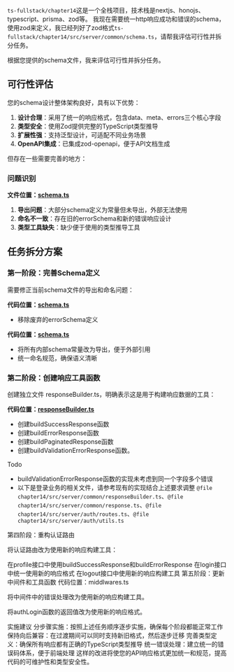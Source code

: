 `ts-fullstack/chapter14`这是一个全栈项目，技术栈是nextjs、honojs、typescript、prisma、zod等。
我现在需要统一http响应成功和错误的schema，使用zod来定义，我已经列好了zod格式`ts-fullstack/chapter14/src/server/common/schema.ts`，请帮我评估可行性并拆分任务。


根据您提供的schema文件，我来评估可行性并拆分任务。

## 可行性评估

您的schema设计整体架构良好，具有以下优势：

1. **设计合理**：采用了统一的响应格式，包含data、meta、errors三个核心字段
2. **类型安全**：使用Zod提供完整的TypeScript类型推导
3. **扩展性强**：支持泛型设计，可适配不同业务场景
4. **OpenAPI集成**：已集成zod-openapi，便于API文档生成

但存在一些需要完善的地方：

### 问题识别

**文件位置：[schema.ts](chapter14/src/server/common/schema.ts)**

1. **导出问题**：大部分schema定义为常量但未导出，外部无法使用
2. **命名不一致**：存在旧的errorSchema和新的错误响应设计
3. **类型工具缺失**：缺少便于使用的类型推导工具

## 任务拆分方案

### 第一阶段：完善Schema定义

需要修正当前schema文件的导出和命名问题：

**代码位置：[schema.ts](chapter14/src/server/common/schema.ts#L6-L12)**
- 移除废弃的errorSchema定义

**代码位置：[schema.ts](chapter14/src/server/common/schema.ts#L14-L90)**
- 将所有内部schema常量改为导出，便于外部引用
- 统一命名规范，确保语义清晰

### 第二阶段：创建响应工具函数

创建独立文件 responseBuilder.ts，明确表示这是用于构建响应数据的工具：

**代码位置：[responseBuilder.ts](chapter14/src/server/common/responseBuilder.ts)**
- 创建buildSuccessResponse函数
- 创建buildErrorResponse函数
- 创建buildPaginatedResponse函数
- 创建buildValidationErrorResponse函数。

Todo 
- buildValidationErrorResponse函数的实现未考虑到同一个字段多个错误
- 以下是登录业务的相关文件，请参考现有的实现结合上述要求调整
`@file chapter14/src/server/common/responseBuilder.ts`、`@file chapter14/src/server/common/response.ts`、`@file chapter14/src/server/auth/routes.ts`、`@file chapter14/src/server/auth/utils.ts`

第四阶段：重构认证路由

将认证路由改为使用新的响应构建工具：

在profile接口中使用buildSuccessResponse和buildErrorResponse
在login接口中统一使用新的响应格式
在logout接口中使用新的响应构建工具
第五阶段：更新中间件和工具函数
代码位置：middlwares.ts

将中间件中的错误处理改为使用新的响应构建工具。

将authLogin函数的返回值改为使用新的响应格式。

实施建议
分步骤实施：按照上述任务顺序逐步实施，确保每个阶段都能正常工作
保持向后兼容：在过渡期间可以同时支持新旧格式，然后逐步迁移
完善类型定义：确保所有响应都有正确的TypeScript类型推导
统一错误处理：建立统一的错误码体系，便于前端处理
这样的改进将使您的API响应格式更加统一和规范，提高代码的可维护性和类型安全性。
